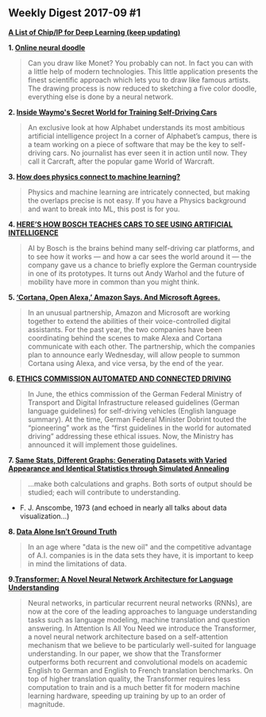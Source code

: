 ## Weekly Digest 2017-09 \#1

**[A List of Chip/IP for Deep Learning (keep updating)](https://basicmi.github.io/Deep-Learning-Processor-List/)**

**1. [Online neural doodle](http://likemo.net)**
> Can you draw like Monet? You probably can not. In fact you can with a little help of modern technologies. This little application presents the finest scientific approach which lets you to draw like famous artists. 
The drawing process is now reduced to sketching a five color doodle, everything else is done by a neural network.

**2. [Inside Waymo's Secret World for Training Self-Driving Cars](https://www.theatlantic.com/technology/archive/2017/08/inside-waymos-secret-testing-and-simulation-facilities/537648/)**
> An exclusive look at how Alphabet understands its most ambitious artificial intelligence project
> In a corner of Alphabet’s campus, there is a team working on a piece of software that may be the key to self-driving cars. No journalist has ever seen it in action until now. They call it Carcraft, after the popular game World of Warcraft.

**3. [How does physics connect to machine learning? ](https://jaan.io/how-does-physics-connect-machine-learning/)**
> Physics and machine learning are intricately connected, but making the overlaps precise is not easy. If you have a Physics background and want to break into ML, this post is for you.

**4. [HERE’S HOW BOSCH TEACHES CARS TO SEE USING ARTIFICIAL INTELLIGENCE](https://www.digitaltrends.com/cars/bosch-artificial-intelligence-autonomous-cars/)**
> AI by Bosch is the brains behind many self-driving car platforms, and to see how it works — and how a car sees the world around it — the company gave us a chance to briefly explore the German countryside in one of its prototypes. It turns out Andy Warhol and the future of mobility have more in common than you might think.

**5. [‘Cortana, Open Alexa,’ Amazon Says. And Microsoft Agrees.](https://www.nytimes.com/2017/08/30/technology/amazon-alexa-microsoft-cortana.html)**
> In an unusual partnership, Amazon and Microsoft are working together to extend the abilities of their voice-controlled digital assistants.
> For the past year, the two companies have been coordinating behind the scenes to make Alexa and Cortana communicate with each other. The partnership, which the companies plan to announce early Wednesday, will allow people to summon Cortana using Alexa, and vice versa, by the end of the year.

**6. [ETHICS COMMISSION AUTOMATED AND CONNECTED DRIVING](https://www.bmvi.de/SharedDocs/EN/Documents/G/ethic-commission-report.pdf)**
> In June, the ethics commission of the German Federal Ministry of Transport and Digital Infrastructure released guidelines (German language guidelines) for self-driving vehicles (English language summary). At the time, German Federal Minister Dobrint touted the “pioneering” work as the “first guidelines in the world for automated driving” addressing these ethical issues. Now, the Ministry has announced it will implement those guidelines.

**7. [Same Stats, Different Graphs: Generating Datasets with Varied Appearance and Identical Statistics through Simulated Annealing](https://www.autodeskresearch.com/publications/samestats)**
> ...make both calculations and graphs. Both sorts of output should be studied; each will contribute to understanding.
- F. J. Anscombe, 1973 (and echoed in nearly all talks about data visualization...)

**8. [Data Alone Isn’t Ground Truth](https://medium.com/@angebassa/data-alone-isnt-ground-truth-9e733079dfd4)**
> In an age where "data is the new oil" and the competitive advantage of A.I. companies is in the data sets they have, it is important to keep in mind the limitations of data.

**9.[Transformer: A Novel Neural Network Architecture for Language Understanding](https://research.googleblog.com/2017/08/transformer-novel-neural-network.html)**
> Neural networks, in particular recurrent neural networks (RNNs), are now at the core of the leading approaches to language understanding tasks such as language modeling, machine translation and question answering. In Attention Is All You Need we introduce the Transformer, a novel neural network architecture based on a self-attention mechanism that we believe to be particularly well-suited for language understanding. 
> In our paper, we show that the Transformer outperforms both recurrent and convolutional models on academic English to German and English to French translation benchmarks. On top of higher translation quality, the Transformer requires less computation to train and is a much better fit for modern machine learning hardware, speeding up training by up to an order of magnitude.




